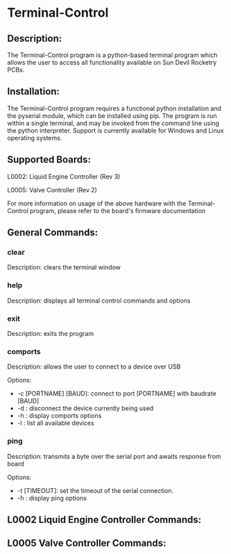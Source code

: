 <h1> Terminal-Control</h1>

<h2>Description:</h2> 

<p>The Terminal-Control program is a python-based terminal program which allows
the user to access all functionality available on Sun Devil Rocketry PCBs.</p>

<h2>Installation:</h2>
<p>The Terminal-Control program requires a functional python installation and the
pyserial module, which can be installed using pip. The program is run within a single 
terminal, and may be invoked from the command line using the python interpreter. Support is
currently available for Windows and Linux operating systems. </p>

<h2>Supported Boards:</h2>
<p>
L0002: Liquid Engine Controller (Rev 3)

L0005: Valve Controller (Rev 2)

</p>
<p>For more information on usage of the above hardware with the Terminal-Control program, please
refer to the board's firmware documentation </p>

<h2>General Commands:</h2>

<h3>clear</h3>
<p>Description: clears the terminal window</p>

<h3>help</h3>
<p>Description: displays all terminal control commands and options</p>

<h3>exit</h3>
<p>Description: exits the program</p>

<h3>comports</h3>
<p>Description: allows the user to connect to a device over USB</p>
<p>Options: 
<ul>
    <li> -c [PORTNAME] [BAUD]: connect to port [PORTNAME] with baudrate [BAUD] </li> 
    <li> -d : disconnect the device currently being used </li>
    <li> -h : display comports options</li>
    <li> -l : list all available devices</li>
</ul>
</p>

<h3>ping</h3>
<p>Description: transmits a byte over the serial port and awaits response from board</p>
<p>Options:
    <ul>
        <li> -t [TIMEOUT]: set the timeout of the serial connection.</li>
	<li> -h : display ping options </li>
    </ul>
</p>

<h2> L0002 Liquid Engine Controller Commands: </h2>
<h2> L0005 Valve Controller Commands: </h2>
